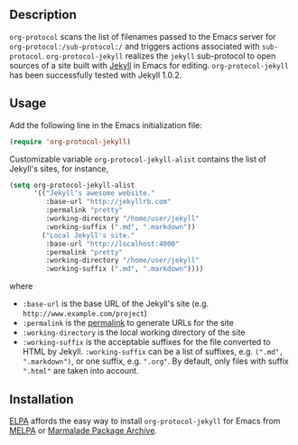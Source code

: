 ## Description

`org-protocol` scans the list of filenames passed to the Emacs server for `org-protocol:/sub-protocol:/` and triggers actions associated with `sub-protocol`. `org-protocol-jekyll` realizes the `jekyll` sub-protocol to open sources of a site built with [Jekyll](http://jekyllrb.com) in Emacs for editing. `org-protocol-jekyll` has been successfully tested with Jekyll 1.0.2.

## Usage

Add the following line in the Emacs initialization file:

```lisp
(require 'org-protocol-jekyll)
```

Customizable variable `org-protocol-jekyll-alist` contains the list of Jekyll's sites, for instance,

```lisp
(setq org-protocol-jekyll-alist
      '(("Jekyll's awesome website."
         :base-url "http://jekyllrb.com"
         :permalink "pretty"
         :working-directory "/home/user/jekyll"
         :working-suffix (".md", ".markdown"))
        ("Local Jekyll's site."
         :base-url "http://localhost:4000"
         :permalink "pretty"
         :working-directory "/home/user/jekyll"
         :working-suffix (".md", ".markdown"))))
```

where

* `:base-url` is the base URL of the Jekyll's site (e.g. `http://www.example.com/project`)
* `:permalink` is the [permalink](http://jekyllrb.com/docs/permalinks) to generate URLs for the site
* `:working-directory` is the local working directory of the site
* `:working-suffix` is the acceptable suffixes for the file converted to HTML by Jekyll. `:working-suffix` can be a list of suffixes, e.g. `(".md", ".markdown")`, or one suffix, e.g. `".org"`. By default, only files with suffix `".html"` are taken into account.

## Installation

[ELPA](http://www.emacswiki.org/emacs/ELPA) affords the easy way to install `org-protocol-jekyll` for Emacs from [MELPA](http://melpa.milkbox.net) or [Marmalade Package Archive](http://marmalade-repo.org).
